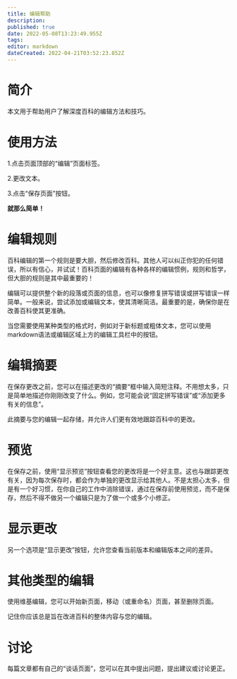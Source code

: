 ```yaml
---
title: 编辑帮助
description: 
published: true
date: 2022-05-08T13:23:49.955Z
tags: 
editor: markdown
dateCreated: 2022-04-21T03:52:23.852Z
---
```


# 简介

本文用于帮助用户了解深度百科的编辑方法和技巧。

# 使用方法
1.点击页面顶部的“编辑”页面标签。

2.更改文本。

3.点击“保存页面”按钮。

**就那么简单！**


# 编辑规则

百科编辑的第一个规则是要大胆，然后修改百科。其他人可以纠正你犯的任何错误，所以有信心，并试试！百科页面的编辑有各种各样的编辑惯例，规则和哲学，但大胆的规则是其中最重要的！

编辑可以提供整个新的段落或页面的信息，也可以像修复拼写错误或拼写错误一样简单。一般来说，尝试添加或编辑文本，使其清晰简洁。最重要的是，确保你是在改善百科使其更准确。

当您需要使用某种类型的格式时，例如对于新标题或粗体文本，您可以使用markdown语法或编辑区域上方的编辑工具栏中的按钮。

# 编辑摘要
在保存更改之前，您可以在描述更改的“摘要“框中输入简短注释。不用想太多，只是简单地描述你刚刚改变了什么。例如，您可能会说“固定拼写错误”或“添加更多有关的信息”。

此摘要与您的编辑一起存储，并允许人们更有效地跟踪百科中的更改。

# 预览
在保存之前，使用“显示预览”按钮查看您的更改将是一个好主意。这也与跟踪更改有关，因为每次保存时，都会作为单独的更改显示给其他人。不是太担心太多，但是有一个好习惯，在你自己的工作中消除错误，通过在保存前使用预览，而不是保存，然后不得不做另一个编辑只是为了做一个或多个小修正。

# 显示更改
另一个选项是“显示更改”按钮，允许您查看当前版本和编辑版本之间的差异。

# 其他类型的编辑
使用维基编辑，您可以开始新页面，移动（或重命名）页面，甚至删除页面。


记住你应该总是旨在改进百科的整体内容与您的编辑。

# 讨论
每篇文章都有自己的“谈话页面”，您可以在其中提出问题，提出建议或讨论更正。